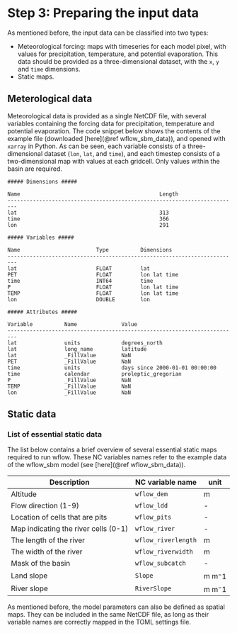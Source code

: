 # Step 3: Preparing the input data

As mentioned before, the input data can be classified into two types:

 - Meteorological forcing: maps with timeseries for each model pixel, with values for
   precipitation, temperature, and potential evaporation. This data should be provided as a
   three-dimensional dataset, with the `x`, `y` and `time` dimensions. 
 - Static maps.


## Meterological data

Meteorological data is provided as a single NetCDF file, with several variables containing
the forcing data for precipitation, temperature and potential evaporation. The code snippet
below shows the contents of the example file (downloaded [here](@ref wflow_sbm_data)), and
opened with `xarray` in Python. As can be seen, each variable consists of a
three-dimensional dataset (`lon`, `lat`, and `time`), and each timestep consists of a
two-dimensional map with values at each gridcell. Only values within the basin are required.

```
##### Dimensions #####

Name                                            Length
-------------------------------------------------------------------------
lat                                             313
time                                            366
lon                                             291

##### Variables #####

Name                        Type          Dimensions
-------------------------------------------------------------------------
lat                         FLOAT         lat
PET                         FLOAT         lon lat time
time                        INT64         time
P                           FLOAT         lon lat time
TEMP                        FLOAT         lon lat time
lon                         DOUBLE        lon

##### Attributes #####

Variable          Name              Value
-------------------------------------------------------------------------
lat               units             degrees_north
lat               long_name         latitude
lat               _FillValue        NaN
PET               _FillValue        NaN
time              units             days since 2000-01-01 00:00:00       
time              calendar          proleptic_gregorian
P                 _FillValue        NaN
TEMP              _FillValue        NaN
lon               _FillValue        NaN
```

## Static data


### List of essential static data

The list below contains a brief overview of several essential static maps required to run
wflow. These NC variables names refer to the example data of the wflow\_sbm model (see
[here](@ref wflow_sbm_data)).

Description | NC variable name | unit
--- | --- | ---
Altitude | `wflow_dem` | m
Flow direction (1-9) | `wflow_ldd` | -
Location of cells that are pits | `wflow_pits` | -
Map indicating the river cells (0-1) | `wflow_river` | -
The length of the river | `wflow_riverlength` | m
The width of the river | `wflow_riverwidth` | m
Mask of the basin | `wflow_subcatch` | -
Land slope | `Slope` | m m$^-1$
River slope | `RiverSlope` | m m$^-1$

As mentioned before, the model parameters can also be defined as spatial maps. They can be
included in the same NetCDF file, as long as their variable names are correctly mapped in
the TOML settings file.